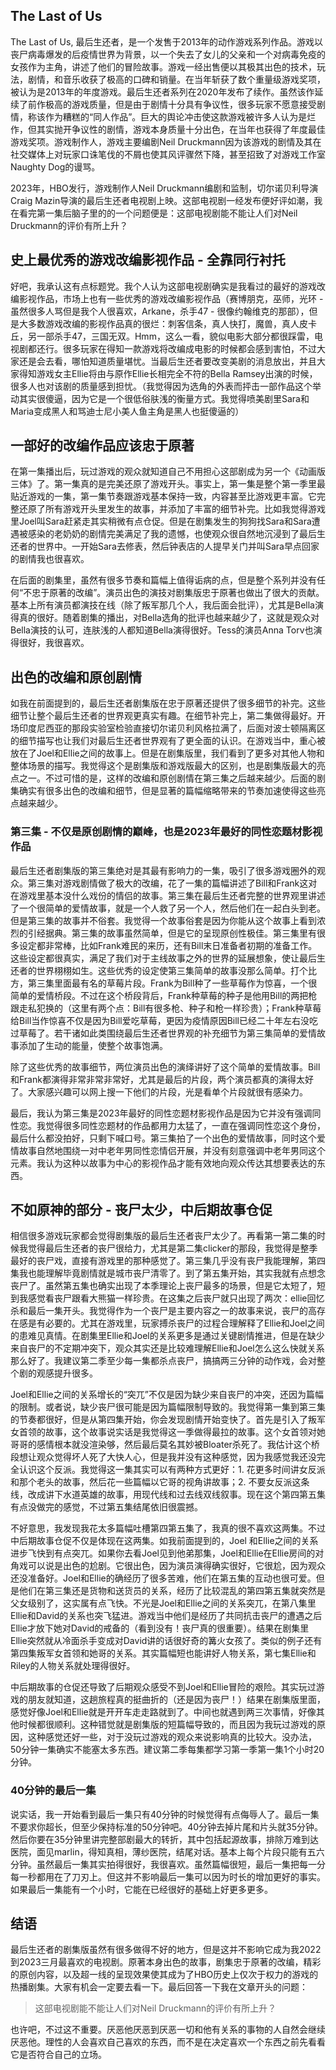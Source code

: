 <!-- 
id: 
published: false
type: comment
title: 简评美剧最后生还者 - 史上最优秀的游戏改编影视作品
brief: 通过我和曼谷的故事寻找你需要知道的关于曼谷的一切
cover: https://external-content.duckduckgo.com/iu/?u=https%3A%2F%2Fstore-images.s-microsoft.com%2Fimage%2Fapps.47784.69945075044825416.99d4e5d8-fac1-421b-8986-d0fed49db992.3cffda34-9da3-4a35-a94e-da061aa0ce7f%3Fmode%3Dscale%26q%3D90%26h%3D1080%26w%3D1920&f=1&nofb=1
date: 2022/7/8
-->


## The Last of Us
The Last of Us, 最后生还者，是一个发售于2013年的动作游戏系列作品。游戏以丧尸病毒爆发的后疫情世界为背景，以一个失去了女儿的父亲和一个对病毒免疫的女孩作为主角，讲述了他们的冒险故事。游戏一经出售便以其极其出色的技术，玩法，剧情，和音乐收获了极高的口碑和销量。在当年斩获了数个重量级游戏奖项，被认为是2013年的年度游戏。最后生还者系列在2020年发布了续作。虽然该作延续了前作极高的游戏质量，但是由于剧情十分具有争议性，很多玩家不愿意接受剧情，称该作为糟糕的“同人作品”。巨大的舆论冲击使这款游戏被许多人认为是烂作，但其实抛开争议性的剧情，游戏本身质量十分出色，在当年也获得了年度最佳游戏奖项。游戏制作人，游戏主要编剧Neil Druckmann因为该游戏的剧情及其在社交媒体上对玩家口诛笔伐的不屑也使其风评骤然下降，甚至招致了对游戏工作室Naughty Dog的谩骂。

2023年，HBO发行，游戏制作人Neil Druckmann编剧和监制，切尔诺贝利导演Craig Mazin导演的最后生还者电视剧上映。这部电视剧一经发布便好评如潮，我在看完第一集后脑子里的的一个问题便是：这部电视剧能不能让人们对Neil Druckmann的评价有所上升？

## 史上最优秀的游戏改编影视作品 - 全靠同行衬托

好吧，我承认这有点标题党。我个人认为这部电视剧确实是我看过的最好的游戏改编影视作品，市场上也有一些优秀的游戏改编影视作品（赛博朋克，巫师，光环 - 虽然很多人骂但是我个人很喜欢，Arkane，杀手47 - 很像约翰维克的那部），但是大多数游戏改编的影视作品真的很烂：刺客信条，真人快打，魔兽，真人皮卡丘，另一部杀手47，三国无双。Hmm，这么一看，貌似电影大部分都很踩雷，电视剧都还行。很多玩家在得知一款游戏将改编成电影的时候都会感到害怕，不过大家还是会去看，哪怕知道质量堪忧。当最后生还者要改变美剧的消息放出，并且大家得知游戏女主Ellie将由与原作Ellie长相完全不符的Bella Ramsey出演的时候，很多人也对该剧的质量感到担忧。（我觉得因为选角的外表而抨击一部作品这个举动其实很傻逼，因为它是一个很低俗肤浅的衡量方式。我觉得喷美剧里Sara和Maria变成黑人和骂迪士尼小美人鱼主角是黑人也挺傻逼的）

## 一部好的改编作品应该忠于原著
在第一集播出后，玩过游戏的观众就知道自己不用担心这部剧成为另一个《动画版三体》了。第一集真的是完美还原了游戏开头。事实上，第一集是整个第一季里最贴近游戏的一集，第一集节奏跟游戏基本保持一致，内容甚至比游戏更丰富。它完整还原了所有游戏开头里发生的故事，并添加了丰富的细节补完。比如我觉得游戏里Joel叫Sara赶紧走其实稍微有点仓促。但是在剧集发生的狗狗找Sara和Sara遭遇被感染的老奶奶的剧情完美满足了我的遗憾，也使观众很自然地沉浸到了最后生还者的世界中。一开始Sara去修表，然后钟表店的人提早关门并叫Sara早点回家的剧情我也很喜欢。

在后面的剧集里，虽然有很多节奏和篇幅上值得诟病的点，但是整个系列并没有任何“不忠于原著的改编”。演员出色的演技对剧集版忠于原著也做出了很大的贡献。基本上所有演员都演技在线（除了叛军那几个人，我后面会批评），尤其是Bella演得真的很好。随着剧集的播出，对Bella选角的批评也越来越少了，这就是观众对Bella演技的认可，连肤浅的人都知道Bella演得很好。Tess的演员Anna Torv也演得很好，我很喜欢。

## 出色的改编和原创剧情

如我在前面提到的，最后生还者剧集版在忠于原著还提供了很多细节的补完。这些细节让整个最后生还者的世界观更真实有趣。在细节补完上，第二集做得最好。开场印度尼西亚的那段实验室检验直接切尔诺贝利风格拉满了，后面对波士顿隔离区的细节描写也让我们对最后生还者世界观有了更全面的认识。在游戏当中，重心被放在了Joel和Ellie之间的故事上。但是在剧集版里，我们看到了更多对其他人物和整体场景的描写。我觉得这个是剧集版和游戏版最大的区别，也是剧集版最大的亮点之一。不过可惜的是，这样的改编和原创剧情在第三集之后越来越少。后面的剧集确实有很多出色的改编和细节，但是显著的篇幅缩略带来的节奏加速使得这些亮点越来越少。

### 第三集 - 不仅是原创剧情的巅峰，也是2023年最好的同性恋题材影视作品

最后生还者剧集版的第三集绝对是其最有影响力的一集，吸引了很多游戏圈外的观众。第三集对游戏剧情做了极大的改编，花了一集的篇幅讲述了Bill和Frank这对在游戏里基本没什么戏份的情侣的故事。第三集在最后生还者完整的世界观里讲述了一个很简单的爱情故事，就是一个人救了另一个人，然后他们在一起白头到老。但是第三集的故事并不俗套。我觉得一个故事俗套是因为你能从这个故事上看到浓烈的引经据典。第三集的故事虽然简单，但是它的呈现原创性极佳。第三集里有很多设定都非常棒，比如Frank难民的来历，还有Bill末日准备者初期的准备工作。这些设定都很真实，满足了我们对于主线故事之外的世界的延展想象，使让最后生还者的世界栩栩如生。这些优秀的设定使第三集简单的故事没那么简单。打个比方，第三集里面最有名的草莓片段。Frank为Bill种了一些草莓作为惊喜，一个很简单的爱情桥段。不过在这个桥段背后，Frank种草莓的种子是他用Bill的两把枪跟走私犯换的（这里有两个点：Bill有很多枪、种子和枪一样珍贵）；Frank种草莓给Bill当作惊喜不仅是因为Bill爱吃草莓，更因为疫情原因Bill已经二十年左右没吃过草莓了。若干诸如此类围绕最后生还者世界观的补充细节为第三集简单的爱情故事添加了生动的能量，使整个故事饱满。

除了这些优秀的故事细节，两位演员出色的演绎讲好了这个简单的爱情故事。Bill和Frank都演得非常非常非常好，尤其是最后的片段，两个演员都真的演得太好了。大家感兴趣可以网上搜一下他们的片段，光是看单个片段就很有感染力。

最后，我认为第三集是2023年最好的同性恋题材影视作品是因为它并没有强调同性恋。我觉得很多同性恋题材的作品都用力太猛了，一直在强调同性恋这个身份，最后什么都没拍好，只剩下喊口号。第三集拍了一个出色的爱情故事，同时这个爱情故事自然地围绕一对中老年男同性恋情侣开展，并没有刻意强调中老年男同这个元素。我认为这种以故事为中心的影视作品才能有效地向观众传达其想要表达的东西。

## 不如原神的部分 - 丧尸太少，中后期故事仓促

相信很多游戏玩家都会觉得剧集版的最后生还者丧尸太少了。再看第一第二集的时候我觉得最后生还者的丧尸很给力，尤其是第二集clicker的那段，我觉得是整季最好的丧尸戏，直接有游戏里的那种感觉了。第三集几乎没有丧尸我能理解，第四集我也能理解毕竟剧情就是城市丧尸清零了。到了第五集开始，其实我就有点想念丧尸了。虽然第五集也确实出现了本季理论上丧尸最多的场景，但是它太短了，短到我感觉看丧尸跟看大熊猫一样珍贵。在这集之后丧尸就只出现了两次：ellie回忆杀和最后一集开头。我觉得作为一个丧尸是主要内容之一的故事来说，丧尸的高存在感是有必要的。尤其在游戏里，玩家搏杀丧尸的过程合理解释了Ellie和Joel之间的患难见真情。在剧集里Ellie和Joel的关系更多是通过关键剧情推进，但是在缺少来自丧尸的不定期冲突下，观众其实还是比较难理解Ellie和Joel怎么这么快就关系那么好了。我建议第二季至少每一集都杀点丧尸，搞搞两三分钟的动作戏，会对整个剧的观感提升很多。

Joel和Ellie之间的关系增长的“突兀”不仅是因为缺少来自丧尸的冲突，还因为篇幅的限制。或者说，缺少丧尸很可能是因为篇幅限制导致的。我觉得第一集到第三集的节奏都很好，但是从第四集开始，你会发现剧情开始变快了。首先是引入了叛军女首领的故事，这个故事说实话是我觉得这一季做得最拉的故事。这个女首领对她哥哥的感情根本就没渲染够，然后最后莫名其妙被Bloater杀死了。我估计这个桥段想让观众觉得坏人死了大快人心，但是我并没有这种感觉，因为我感觉我还没完全认识这个反派。我觉得这一集其实可以有两种方式更好：1. 花更多时间讲女反派和那个老头的故事，然后花一些篇幅以它哥的视角讲故事；2. 不要女反派这条线，改成讲下水道英雄的故事，用现代线和过去线双线叙事。现在这个第四第五集有点没做完的感觉，不过第五集结尾依旧很震撼。

不好意思，我发现我花太多篇幅吐槽第四第五集了，我真的很不喜欢这两集。不过中后期故事仓促不仅是体现在这两集。如我前面提到的，Joel 和Ellie之间的关系进步飞快到有点突兀。如果你去看Joel见到他弟那集，Joel和Ellie在Ellie房间的对角戏可以说是出色的尬剧。它很出色，因为演员演得确实很好，它很尬，因为观众还没准备好。Joel和Ellie的确经历了很多苦难，他们在第五集的互动也很可爱。但是他们在第三集还是货物和送货员的关系，经历了比较混乱的第四第五集就突然是父女级别了，这实属有点飞快。不光是Joel和Ellie之间的关系突兀，在第八集里Ellie和David的关系也突飞猛进。游戏当中他们是经历了共同抗击丧尸的遭遇之后Ellie才放下她对David的戒备的（看到没有！丧尸真的很重要）。结果在剧集里Ellie突然就从冷面杀手变成对David讲的话很好奇的篝火女孩了。类似的例子还有第四集叛军女首领和她哥的关系。其实篇幅短也能讲好人物关系，第七集Ellie和Riley的人物关系就处理得很好。

中后期故事的仓促还导致了后期观众感受不到Joel和Ellie冒险的艰险。其实玩过游戏的朋友就知道，这趟旅程真的挺曲折的（还是因为丧尸！）结果在剧集版里面，感觉好像Joel和Ellie就是开开车走走路就到了。中间也就遇到两三次事情，好像其他时候都很顺利。这种错觉就是剧集版的短篇幅导致的，而且因为我玩过游戏的原因，这种感觉还好一些，对于没玩过游戏的观众来说影响真的比较大。没办法，50分钟一集确实不能塞太多东西。建议第二季每集都学习第一季第一集1个小时20分钟。

### 40分钟的最后一集
说实话，我一开始看到最后一集只有40分钟的时候觉得有点侮辱人了。最后一集不要求你超长，但至少保持标准的50分钟吧。40分钟去掉片尾和片头就35分钟。然后你要在35分钟里讲完整部剧最大的转折，其中包括起源故事，排除万难到达医院，面见marlin，得知真相，薄纱医院，结尾对话。基本上每个片段只能有五六分钟。虽然最后一集其实拍得很好，我很喜欢。虽然篇幅很短，最后一集把每一分每一秒都用在了刀刃上。但这并不影响最后一集可以因为时长的增加更好的事实。如果最后一集能有一个小时，它能在已经很好的基础上好更多更多。

## 结语

最后生还者的剧集版虽然有很多做得不好的地方，但是这并不影响它成为我2022到2023三月最喜欢的电视剧。原著本身出色的故事，剧集忠于原著的改编，精彩的原创内容，以及超一线的呈现效果使其成为了HBO历史上仅次于权力的游戏的热播剧集。大家有机会一定要去看一下。最后回答一下我在文章开头的问题：
> 这部电视剧能不能让人们对Neil Druckmann的评价有所上升？

也许吧，不过这不重要。厌恶他厌恶到厌恶一切和他有关系的事物的人自然会继续厌恶他。理性的人会喜欢自己喜欢的东西，而不是在决定喜欢一个东西之前先看看它是否符合自己的立场。